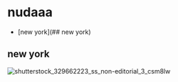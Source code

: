 # nudaaa
- [new york](## new york)
## new york
![shutterstock_329662223_ss_non-editorial_3_csm8lw](https://github.com/user-attachments/assets/8a46e1f0-b6ef-43f1-8a88-524b7b487b60)


